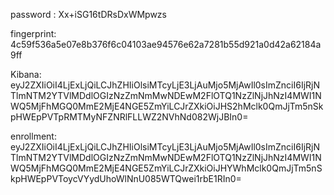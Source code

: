 password :
Xx+iSG16tDRsDxWMpwzs

fingerprint:
4c59f536a5e07e8b376f6c04103ae94576e62a7281b55d921a0d42a62184a9ff

Kibana:
eyJ2ZXIiOiI4LjExLjQiLCJhZHIiOlsiMTcyLjE3LjAuMjo5MjAwIl0sImZnciI6IjRjNTlmNTM2YTVlMDdlOGIzNzZmNmMwNDEwM2FlOTQ1NzZlNjJhNzI4MWI1NWQ5MjFhMGQ0MmE2MjE4NGE5ZmYiLCJrZXkiOiJHS2hMclk0QmJjTm5nSkpHWEpPVTpRMTMyNFZNRlFLLWZ2NVhNd082WjJBIn0=

enrollment:
eyJ2ZXIiOiI4LjExLjQiLCJhZHIiOlsiMTcyLjE3LjAuMjo5MjAwIl0sImZnciI6IjRjNTlmNTM2YTVlMDdlOGIzNzZmNmMwNDEwM2FlOTQ1NzZlNjJhNzI4MWI1NWQ5MjFhMGQ0MmE2MjE4NGE5ZmYiLCJrZXkiOiJHYWhMclk0QmJjTm5nSkpHWEpPVToycVYydUhoWlNnU085WTQwei1rbE1RIn0=